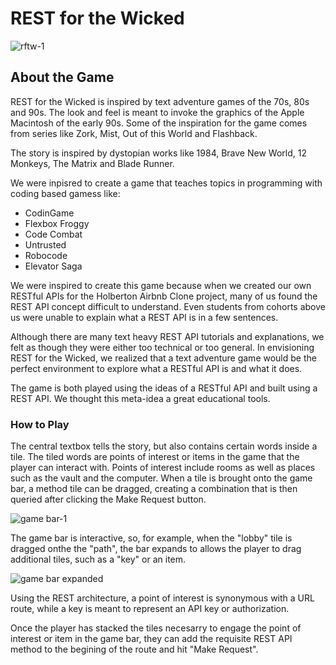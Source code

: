 # REST for the Wicked

![rftw-1](https://github.com/justinmajetich/rest-for-the-wicked/blob/master/backend/static/images/gifs/full-demo.gif)

## About the Game
REST for the Wicked is inspired by text adventure games of the 70s, 80s and 90s. The look and feel is meant to invoke the graphics of the Apple Macintosh of the early 90s. Some of the inspiration for the game comes from series like Zork, Mist, Out of this World and Flashback.

The story is inspired by dystopian works like 1984, Brave New World, 12 Monkeys, The Matrix and Blade Runner.

We were inpisred to create a game that teaches topics in programming with coding based gamess like:

- CodinGame
- Flexbox Froggy
- Code Combat
- Untrusted
- Robocode
- Elevator Saga

We were inspired to create this game because when we created our own RESTful APIs for the Holberton Airbnb Clone project, many of us found the REST API concept difficult to understand. Even students from cohorts above us were unable to explain what a REST API is in a few sentences.

Although there are many text heavy REST API tutorials and explanations, we felt as though they were either too technical or too general. In envisioning REST for the Wicked, we realized that a text adventure game would be the perfect environment to explore what a RESTful API is and what it does.

The game is both played using the ideas of a RESTful API and built using a REST API. We thought this meta-idea a great educational tools.

### How to Play
The central textbox tells the story, but also contains certain words inside a tile. The tiled words are points of interest or items in the game that the player can interact with. Points of interest include rooms as well as places such as the vault and the computer. When a tile is brought onto the game bar, a method tile can be dragged, creating a combination that is then queried after clicking the Make Request button.

![game bar-1](https://github.com/justinmajetich/rest-for-the-wicked/blob/master/backend/static/images/gifs/basic-request.gif)

The game bar is interactive, so, for example, when the "lobby" tile is dragged onthe the "path", the bar expands to allows the player to drag additional tiles, such as a "key" or an item.

![game bar expanded](https://github.com/justinmajetich/rest-for-the-wicked/blob/master/backend/static/images/gifs/complex-request.gif)

Using the REST architecture, a point of interest is synonymous with a URL route, while a key is meant to represent an API key or authorization.

Once the player has stacked the tiles necesarry to engage the point of interest or item in the game bar, they can add the requisite REST API method to the begining of the route and hit "Make Request".
